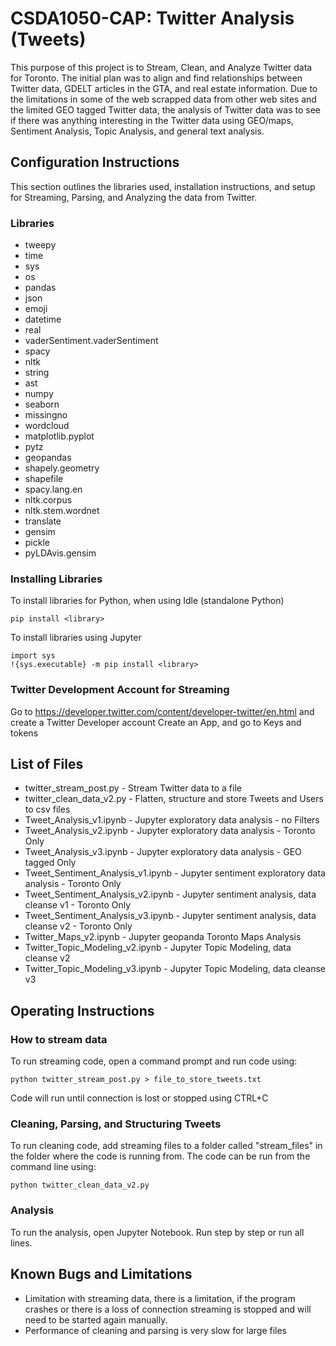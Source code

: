 # CSDA1050-CAP: Twitter Analysis (Tweets)

This purpose of this project is to Stream, Clean, and Analyze Twitter data for Toronto.  The initial plan was to align and find relationships between Twitter data, GDELT articles in the GTA, and real estate information.  Due to the limitations in some of the web scrapped data from other web sites and the limited GEO tagged Twitter data, the analysis of Twitter data was to see if there was anything interesting in the Twitter data using GEO/maps, Sentiment Analysis, Topic Analysis, and general text analysis.

## Configuration Instructions

This section outlines the libraries used, installation instructions, and setup for Streaming, Parsing, and Analyzing the data from Twitter.

### Libraries

 * tweepy
 * time
 * sys
 * os
 * pandas
 * json
 * emoji
 * datetime
 * real
 * vaderSentiment.vaderSentiment
 * spacy
 * nltk
 * string
 * ast
 * numpy
 * seaborn
 * missingno
 * wordcloud
 * matplotlib.pyplot
 * pytz
 * geopandas
 * shapely.geometry
 * shapefile
 * spacy.lang.en
 * nltk.corpus
 * nltk.stem.wordnet
 * translate
 * gensim
 * pickle
 * pyLDAvis.gensim

### Installing Libraries

To install libraries for Python, when using Idle (standalone Python)
```
pip install <library>
```

To install libraries using Jupyter
```
import sys
!{sys.executable} -m pip install <library>
```

### Twitter Development Account for Streaming
Go to https://developer.twitter.com/content/developer-twitter/en.html and create a Twitter Developer account
Create an App, and go to Keys and tokens


## List of Files
 * twitter_stream_post.py - Stream Twitter data to a file
 * twitter_clean_data_v2.py - Flatten, structure and store Tweets and Users to csv files
 * Tweet_Analysis_v1.ipynb - Jupyter exploratory data analysis - no Filters
 * Tweet_Analysis_v2.ipynb - Jupyter exploratory data analysis - Toronto Only 
 * Tweet_Analysis_v3.ipynb - Jupyter exploratory data analysis - GEO tagged Only
 * Tweet_Sentiment_Analysis_v1.ipynb - Jupyter sentiment exploratory data analysis - Toronto Only
 * Tweet_Sentiment_Analysis_v2.ipynb - Jupyter sentiment analysis, data cleanse v1 - Toronto Only
 * Tweet_Sentiment_Analysis_v3.ipynb - Jupyter sentiment analysis, data cleanse v2 - Toronto Only
 * Twitter_Maps_v2.ipynb - Jupyter geopanda Toronto Maps Analysis
 * Twitter_Topic_Modeling_v2.ipynb - Jupyter Topic Modeling, data cleanse v2
 * Twitter_Topic_Modeling_v3.ipynb - Jupyter Topic Modeling, data cleanse v3 

## Operating Instructions

### How to stream data
To run streaming code, open a command prompt and run code using:
```
python twitter_stream_post.py > file_to_store_tweets.txt
```
Code will run until connection is lost or stopped using CTRL+C

### Cleaning, Parsing, and Structuring Tweets
To run cleaning code, add streaming files to a folder called "stream_files" in the folder where the code is running from.  The code can be run from the command line using:
```
python twitter_clean_data_v2.py
```

### Analysis
To run the analysis, open Jupyter Notebook.  Run step by step or run all lines. 


## Known Bugs and Limitations
 * Limitation with streaming data, there is a limitation, if the program crashes or there is a loss of connection streaming is stopped and will need to be started again manually.  
 * Performance of cleaning and parsing is very slow for large files
 